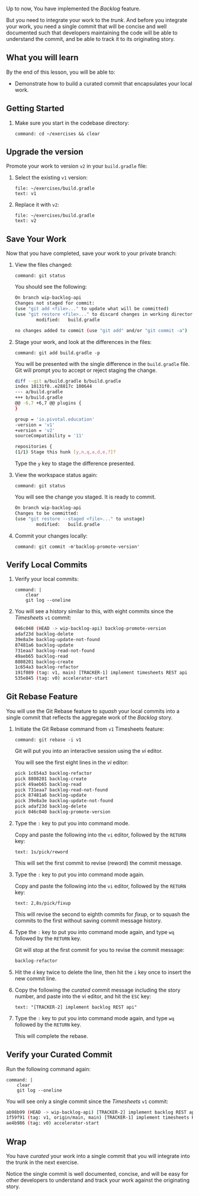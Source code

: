 Up to now,
You have implemented the *Backlog* feature.

But you need to integrate your work to the *trunk*.
And before you integrate your work,
you need a single commit that will be concise and well documented such
that developers maintaining the code will be able to understand the
commit,
and be able to track it to its originating story.

## What you will learn

By the end of this lesson,
you will be able to:

-   Demonstrate how to build a curated commit that encapsulates your
    local work.

## Getting Started

1.  Make sure you start in the codebase directory:

    ```terminal:execute-all
    command: cd ~/exercises && clear
    ```

## Upgrade the version

Promote your work to version `v2` in your `build.gradle` file:

1.  Select the existing `v1` version:

    ```editor:select-matching-text
    file: ~/exercises/build.gradle
    text: v1
    ```

1.  Replace it with `v2`:

    ```editor:replace-text-selection
    file: ~/exercises/build.gradle
    text: v2
    ```

## Save Your Work

Now that you have completed,
save your work to your private branch:

1.  View the files changed:

    ```terminal:execute
    command: git status
    ```

    You should see the following:

    ```bash
    On branch wip-backlog-api
    Changes not staged for commit:
    (use "git add <file>..." to update what will be committed)
    (use "git restore <file>..." to discard changes in working directory)
            modified:   build.gradle

    no changes added to commit (use "git add" and/or "git commit -a")
    ```

1.  Stage your work,
    and look at the differences in the files:

    ```terminal:execute
    command: git add build.gradle -p
    ```

    You will be presented with the single difference in the
    `build.gradle` file.
    Git will prompt you to accept or reject staging the change.

    ```bash
    diff --git a/build.gradle b/build.gradle
    index 10131f0..e28817c 100644
    --- a/build.gradle
    +++ b/build.gradle
    @@ -6,7 +6,7 @@ plugins {
    }

    group = 'io.pivotal.education'
    -version = 'v1'
    +version = 'v2'
    sourceCompatibility = '11'

    repositories {
    (1/1) Stage this hunk [y,n,q,a,d,e,?]?
    ```

    Type the `y` key to stage the difference presented.

1.  View the workspace status again:

    ```terminal:execute
    command: git status
    ```

    You will see the change you staged.
    It is ready to commit.

    ```bash
    On branch wip-backlog-api
    Changes to be committed:
    (use "git restore --staged <file>..." to unstage)
            modified:   build.gradle
    ```

1.  Commit your changes locally:

    ```terminal:execute
    command: git commit -m'backlog-promote-version'
    ```

## Verify Local Commits

1.  Verify your local commits:

    ```terminal:execute
    command: |
        clear
        git log --oneline
    ```

1.  You will see a history similar to this,
    with eight commits since the *Timesheets* `v1` commit:

    ```bash
    046c040 (HEAD -> wip-backlog-api) backlog-promote-version
    adaf23d backlog-delete
    39e8a3e backlog-update-not-found
    87481a6 backlog-update
    731eaa7 backlog-read-not-found
    49aeb65 backlog-read
    8808201 backlog-create
    1c654a3 backlog-refactor
    191f089 (tag: v1, main) [TRACKER-1] implement timesheets REST api
    535e845 (tag: v0) accelerator-start
    ```

## Git Rebase Feature

You will use the Git Rebase feature to *squash* your local commits into
a single commit that reflects the aggregate work of the *Backlog* story.

1.  Initiate the Git Rebase command from `v1` Timesheets feature:

    ```terminal:execute
    command: git rebase -i v1
    ```

    Git will put you into an interactive session using the *vi* editor.

    You will see the first eight lines in the *vi* editor:

    ```bash
    pick 1c654a3 backlog-refactor
    pick 8808201 backlog-create
    pick 49aeb65 backlog-read
    pick 731eaa7 backlog-read-not-found
    pick 87481a6 backlog-update
    pick 39e8a3e backlog-update-not-found
    pick adaf23d backlog-delete
    pick 046c040 backlog-promote-version
    ```

1.  Type the `:` key to put you into command mode.

    Copy and paste the following into the `vi` editor,
    followed by the `RETURN` key:

    ```workshop:copy
    text: 1s/pick/reword
    ```

    This will set the first commit to revise (reword) the commit message.

1.  Type the `:` key to put you into command mode again.

    Copy and paste the following into the `vi` editor,
    followed by the `RETURN` key:

    ```workshop:copy
    text: 2,8s/pick/fixup
    ```

    This will revise the second to eighth commits for *fixup*,
    or to squash the commits to the first without saving commit message
    history.

1.  Type the `:` key to put you into command mode again,
    and type `wq`
    followed by the `RETURN` key.

    Git will stop at the first commit for you to revise the commit
    message:

    ```bash
    backlog-refactor
    ```

1.  Hit the `d` key twice to delete the line,
    then hit the `i` key once to insert the new commit line.

1.  Copy the following the *curated* commit message including the story
    number,
    and paste into the vi editor,
    and hit the `ESC` key:

    ```workshop:copy
    text: "[TRACKER-2] implement backlog REST api"
    ```

1.  Type the `:` key to put you into command mode again,
    and type `wq`
    followed by the `RETURN` key.

    This will complete the rebase.

## Verify your Curated Commit

Run the following command again:

```terminal:execute
command: |
    clear
    git log --oneline
```

You will see only a single commit since the *Timesheets* `v1` commit:

```bash
ab98b99 (HEAD -> wip-backlog-api) [TRACKER-2] implement backlog REST api
1f59f91 (tag: v1, origin/main, main) [TRACKER-1] implement timesheets REST api
ae4b986 (tag: v0) accelerator-start
```

## Wrap

You have *curated* your work into a single commit that you will
integrate into the trunk in the next exercise.

Notice the single commit is well documented,
concise,
and will be easy for other developers to understand and track your
work against the originating story.
